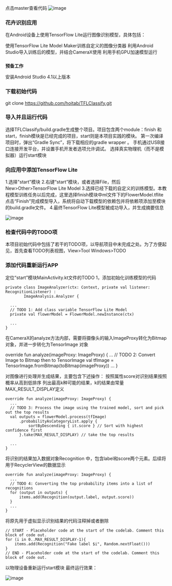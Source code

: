 点击master查看代码
![image](https://user-images.githubusercontent.com/90608402/176199208-183242d0-c845-4fd3-a6d7-69050eb0c35f.png)


### 花卉识别应用

在Android设备上使用TensorFlow Lite运行图像识别模型，具体包括：

使用TensorFlow Lite Model Maker训练自定义的图像分类器
利用Android Studio导入训练后的模型，并结合CameraX使用
利用手机GPU加速模型运行 

###  
 **预备工作**

安装Android Studio 4.1以上版本

###  **下载初始代码** 

git clone https://github.com/hoitab/TFLClassify.git

###  **导入并且运行代码** 

选择TFLClassify/build.gradle生成整个项目。项目包含两个module：finish 和 start，finish模块是已经完成的项目，start则是本项目实践的模块。
第一次编译项目时，弹出“Gradle Sync”，将下载相应的gradle wrapper 。
手机通过USB接口连接开发平台，并设置手机开发者选项允许调试。
选择真实物理机（而不是模拟器）运行start模块

###  **向应用中添加TensorFlow Lite** 

1.选择"start"模块 
2.右键“start”模块，或者选择File，然后New>Other>TensorFlow Lite Model
3.选择已经下载的自定义的训练模型。本教程模型训练任务以后完成，这里选择finish模块中ml文件下的FlowerModel.tflite
点击“Finish”完成模型导入，系统将自动下载模型的依赖包并将依赖项添加至模块的build.gradle文件。
4.最终TensorFlow Lite模型被成功导入，并生成摘要信息

![image](https://user-images.githubusercontent.com/90608402/176195248-c5ab50d0-e9aa-48ea-b3ed-800868f3f404.png)


###  **检查代码中的TODO项** 

本项目初始代码中包括了若干的TODO项，以导航项目中未完成之处。为了方便起见，首先查看TODO列表视图，View>Tool Windows>TODO

 

### **添加代码重新运行APP** 


定位“start”模块MainActivity.kt文件的TODO 1，添加初始化训练模型的代码


```
private class ImageAnalyzer(ctx: Context, private val listener: RecognitionListener) :
        ImageAnalysis.Analyzer {

  ...
  // TODO 1: Add class variable TensorFlow Lite Model
  private val flowerModel = FlowerModel.newInstance(ctx)

  ...
}

```
在CameraX的analyze方法内部，需要将摄像头的输入ImageProxy转化为Bitmap对象，并进一步转化为TensorImage 对象

override fun analyze(imageProxy: ImageProxy) {
  ...
  // TODO 2: Convert Image to Bitmap then to TensorImage
  val tfImage = TensorImage.fromBitmap(toBitmap(imageProxy))
  ...
}

对图像进行处理并生成结果，主要包含下述操作：
按照属性score对识别结果按照概率从高到低排序
列出最高k种可能的结果，k的结果由常量MAX_RESULT_DISPLAY定义

```
override fun analyze(imageProxy: ImageProxy) {
  ...
  // TODO 3: Process the image using the trained model, sort and pick out the top results
  val outputs = flowerModel.process(tfImage)
      .probabilityAsCategoryList.apply {
          sortByDescending { it.score } // Sort with highest confidence first
      }.take(MAX_RESULT_DISPLAY) // take the top results

  ...
}

```
将识别的结果加入数据对象Recognition 中，包含label和score两个元素。后续将用于RecyclerView的数据显示


```
override fun analyze(imageProxy: ImageProxy) {
  ...
  // TODO 4: Converting the top probability items into a list of recognitions
  for (output in outputs) {
      items.add(Recognition(output.label, output.score))
  }
  ...
}

```
将原先用于虚拟显示识别结果的代码注释掉或者删除

```
// START - Placeholder code at the start of the codelab. Comment this block of code out.
for (i in 0..MAX_RESULT_DISPLAY-1){
    items.add(Recognition("Fake label $i", Random.nextFloat()))
}
// END - Placeholder code at the start of the codelab. Comment this block of code out.

```
以物理设备重新运行start模块
最终运行效果：

![image](https://user-images.githubusercontent.com/90608402/176195398-df782dcb-df6c-4d8a-bb15-b9b4dec282fe.png)

